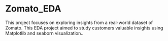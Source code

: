 # Zomato_EDA
This project focuses on exploring insights from a real-world dataset of Zomato. This EDA project aimed to study customers valuable insights using Matplotlib and seaborn visualization..
